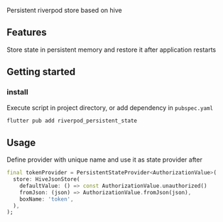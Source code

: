Persistent riverpod store based on hive

## Features

Store state in persistent memory and restore it after application restarts

## Getting started

### install 
Execute script in project directory, or add dependency in `pubspec.yaml`

```sh
flutter pub add riverpod_persistent_state
```

## Usage

Define provider with unique name and use it as state provider after
```dart
final tokenProvider = PersistentStateProvider<AuthorizationValue>(
  store: HiveJsonStore(
    defaultValue: () => const AuthorizationValue.unauthorized()
    fromJson: (json) => AuthorizationValue.fromJson(json),
    boxName: 'token',
  ),
);
```
